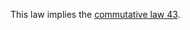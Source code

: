 This law implies the [commutative law 43](https://teorth.github.io/equational_theories/implications/?43).
